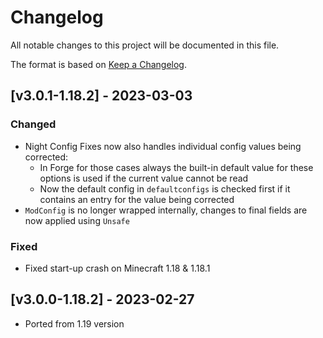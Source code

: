 # Changelog
All notable changes to this project will be documented in this file.

The format is based on [Keep a Changelog].

## [v3.0.1-1.18.2] - 2023-03-03
### Changed
- Night Config Fixes now also handles individual config values being corrected:
    - In Forge for those cases always the built-in default value for these options is used if the current value cannot be read
    - Now the default config in `defaultconfigs` is checked first if it contains an entry for the value being corrected
- `ModConfig` is no longer wrapped internally, changes to final fields are now applied using `Unsafe`
### Fixed
- Fixed start-up crash on Minecraft 1.18 & 1.18.1

## [v3.0.0-1.18.2] - 2023-02-27
- Ported from 1.19 version

[Keep a Changelog]: https://keepachangelog.com/en/1.0.0/
